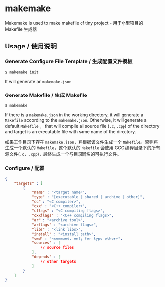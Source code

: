 # makemake
Makemake is used to make makefile of tiny project - 用于小型项目的 Makefile 生成器

## Usage / 使用说明

### Generate Configure File Template / 生成配置文件模板

```
$ makemake init
```

It will generate an `makemake.json`

### Generate Makefile / 生成 Makefile

```
$ makemake
```

If there is a `makemake.json` in the working directory, it will generate a `Makefile` according to the `makemake.json`. Otherwise,  it will generate a default `Makefile` ， that will compile all source file (`.c`, `.cpp`) of the directory and target is an executable file with same name of the directory.

如果工作目录下存在 `makemake.json`，将根据该文件生成一个 `Makefile`。否则将生成一个默认的 `Makefile`，这个默认的 `Makefile` 会使用 GCC 编译目录下的所有源文件(`.c`，`.cpp`)，最终生成一个与目录同名的可执行文件。

### Configure / 配置

```json
{
    "targets" : [
        {
            "name" : "<target name>",
            "type" : "[executable | shared | archive | other]",
            "cc" : "<C compiler>",
            "cxx" : "<C++ compiler>",
            "cflags" : "<C compiling flags>",
            "cxxflags" : "<C++ compiling flags>",
            "ar" : "<archive tool>",
            "arflags" : "<archive flags>",
            "libs" : "<link libs>",
            "install" : "<install path>",
            "cmd" : "<command, only for type other>",
            "sources" : [
                // source files
            ],
            "depends" : [
                // other targets
            ]
        }
    ]
}
```